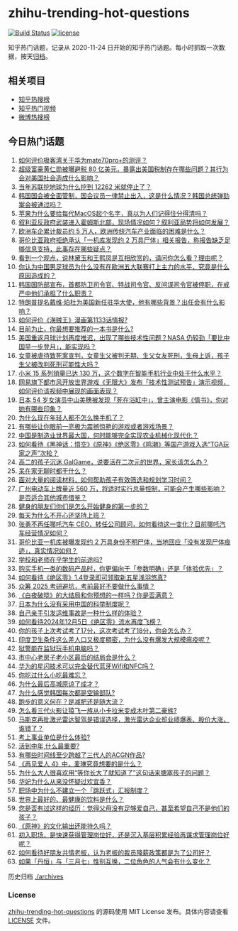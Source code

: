 # zhihu-trending-hot-questions

[![Build Status](https://github.com/justjavac/zhihu-trending-hot-questions/workflows/ci/badge.svg?branch=master)](https://github.com/justjavac/zhihu-trending-hot-questions/actions)
[![license](https://img.shields.io/github/license/justjavac/zhihu-trending-hot-questions)](https://github.com/justjavac/zhihu-trending-hot-questions/blob/master/LICENSE)

知乎热门话题，记录从 2020-11-24
日开始的知乎热门话题。每小时抓取一次数据，按天[归档](./archives)。

## 相关项目

- [知乎热搜榜](https://github.com/justjavac/zhihu-trending-top-search)
- [知乎热门视频](https://github.com/justjavac/zhihu-trending-hot-video)
- [微博热搜榜](https://github.com/justjavac/weibo-trending-hot-search)

## 今日热门话题

<!-- BEGIN -->
<!-- 最后更新时间 Sat Dec 07 2024 09:39:02 GMT+0800 (China Standard Time) -->

1. [如何评价极客湾关于华为mate70pro+的测评？](https://www.zhihu.com/question/6100601022)
1. [超级富豪黄仁勋被曝避税 80 亿美元，暴露出美国税制存在哪些问题？其行为会对美国社会造成什么影响？](https://www.zhihu.com/question/6137589259)
1. [当年苏联挖地球为什么挖到 12262 米就停止了？](https://www.zhihu.com/question/1583625596)
1. [韩国国会被全面管制，国会议员一律禁止出入，这是什么情况？韩国总统弹劾案会被通过吗？](https://www.zhihu.com/question/6122724103)
1. [苹果为什么要给每代MacOS起个名字，真以为人们记得住分得清吗？](https://www.zhihu.com/question/5025326767)
1. [叙利亚反政府武装进入霍姆斯北部，现场情况如何？叙利亚局势将如何发展？](https://www.zhihu.com/question/6131618803)
1. [欧洲车企累计裁员约 5 万人，欧洲传统汽车产业面临的困难是什么？](https://www.zhihu.com/question/5264703850)
1. [哥伦比亚政府拒绝承认「一机库发现约 2 万具尸体」相关报告，称报告缺乏足够信息支持，此事存在哪些疑点？](https://www.zhihu.com/question/6104939481)
1. [看到一个观点，说林黛玉和王熙凤是互相欣赏的，请问你怎么看？理由呢？](https://www.zhihu.com/question/668060596)
1. [你认为中国男足球员为什么没有在欧洲五大联赛打上主力的水平，究竟是什么原因造成的？](https://www.zhihu.com/question/602193709)
1. [韩国国防部宣布，首都防卫司令官、特战司令官、反间谍司令官被停职，在戒严中他们承担了什么职责？](https://www.zhihu.com/question/6129468835)
1. [特朗普提名戴维·珀杜为美国新任驻华大使，他有哪些背景？出任会有什么影响？](https://www.zhihu.com/question/6109583777)
1. [如何评价《海贼王》漫画第1133话情报?](https://www.zhihu.com/question/5876874757)
1. [目前为止，你最想要推荐的一本书是什么?](https://www.zhihu.com/question/667800451)
1. [美国重返月球计划再度推迟，出现了哪些技术性问题？NASA 仍较劲「要比中国早一步登月」，能实现吗？](https://www.zhihu.com/question/6119786714)
1. [女童被虐待致死案宣判，女童生父被判无期、生父女友死刑，生母上诉，孩子生父被改判死刑可能性大吗？](https://www.zhihu.com/question/6110016871)
1. [小米 15 系列销量已达 130 万，这个数字在智能手机行业中处于什么水平？](https://www.zhihu.com/question/5913633568)
1. [网易旗下都市风开放世界游戏《无限大》发布「技术性测试预告」演示视频，如何评价该视频中展现的画面表现？](https://www.zhihu.com/question/6008658581)
1. [日本 54 岁女演员中山美穗被发现「死在浴缸中」，曾主演电影《情书》，你对她有哪些印象？](https://www.zhihu.com/question/6123280263)
1. [为什么现在年轻人都不怎么换手机了？](https://www.zhihu.com/question/4987072286)
1. [有哪些让你眼前一亮极为震撼惊艳的游戏或者游戏场景？](https://www.zhihu.com/question/420609769)
1. [中国是制造业世界最大国，何时能够完全实现农业机械化现代化？](https://www.zhihu.com/question/4623385505)
1. [如何看待《黑神话：悟空》《原神》《绝区零》《鸣潮》等国产游戏入选“TGA玩家之声”次轮？](https://www.zhihu.com/question/6106731135)
1. [高二的孩子沉迷 GalGame，说要活在二次元的世界，家长该怎么办？](https://www.zhihu.com/question/288515980)
1. [呆在家无聊时都干什么？](https://www.zhihu.com/question/6063658789)
1. [面对大量的阅读材料，如何帮助孩子有效筛选和规划学习时间？](https://www.zhihu.com/question/5298408344)
1. [广州电动车上牌量近 560 万，将适时实行总量控制，可能会产生哪些影响？是否适合其他城市借鉴？](https://www.zhihu.com/question/6045519601)
1. [健身的朋友们你们是怎么开始健身的第一步的？](https://www.zhihu.com/question/5553831694)
1. [每天为什么不开心还坚持上班？](https://www.zhihu.com/question/2332702361)
1. [张勇不再任哪吒汽车 CEO，转任公司顾问，如何看待这一变化？目前哪吒汽车经营情况如何？](https://www.zhihu.com/question/6144254296)
1. [哥伦比亚一机库被曝发现约 2 万具身份不明尸体，当地回应「没有发现尸体痕迹」，真实情况如何？](https://www.zhihu.com/question/6096751996)
1. [学校和老师在乎学生的前途吗?](https://www.zhihu.com/question/4983613967)
1. [购买手机一类的数码产品时，你更偏向于「参数明确」还是「体验优先」？](https://www.zhihu.com/question/5395265485)
1. [如何看待《绝区零》1.4登录即可领取新五星浅羽悠真?](https://www.zhihu.com/question/6149901740)
1. [众筹 2025 考研避坑，考前最好不要做什么事情？](https://www.zhihu.com/question/5294391497)
1. [《白夜破晓》的大结局和你预想的一样吗？你是否满意？](https://www.zhihu.com/question/6007963804)
1. [日本为什么没有采用中国的科举制度呢？](https://www.zhihu.com/question/6016296642)
1. [自己亲手引发运维事故是一种什么样的体验？](https://www.zhihu.com/question/43860483)
1. [如何看待2024年12月5日《绝区零》流水再度飞榜？](https://www.zhihu.com/question/6133159182)
1. [你的孩子上次考试考了17分，这次考试考了18分，你会怎么办？](https://www.zhihu.com/question/657588079)
1. [印度卫生条件这么差人口又极度稠密，为什么没有爆发大规模瘟疫呢？](https://www.zhihu.com/question/62405808)
1. [狱警能在监狱玩手机电脑吗？](https://www.zhihu.com/question/600996859)
1. [市中心老房子老小区最后的结局会是什么？](https://www.zhihu.com/question/37484621)
1. [华为的星闪技术可以完全替代蓝牙Wifi和NFC吗？](https://www.zhihu.com/question/521552602)
1. [你吃过什么小吃最难忘？](https://www.zhihu.com/question/5631179932)
1. [为什么最后高城原谅了成才？](https://www.zhihu.com/question/276826350)
1. [为什么感觉韩国每次都是空输部队?](https://www.zhihu.com/question/5902267133)
1. [跑步的意义何在？是减肥还是随大流？](https://www.zhihu.com/question/3770988898)
1. [怎么看三代火影让猿飞一族从小卡拉米变成木叶第二豪族?](https://www.zhihu.com/question/1943345698)
1. [马斯克再批激光雷达智驾是错误选择，激光雷达企业却业绩爆表、股价大涨，谁错了？](https://www.zhihu.com/question/6036782344)
1. [考上事业单位是什么体验?](https://www.zhihu.com/question/394297745)
1. [活到中年,什么最重要?](https://www.zhihu.com/question/6066762603)
1. [有哪些时间线至少跨越了三代人的ACGN作品?](https://www.zhihu.com/question/5459298677)
1. [《再见爱人 4》中，麦琳究竟想要的是什么？](https://www.zhihu.com/question/3195000878)
1. [为什么大人很喜欢用“等你长大了就知道了”这句话来搪塞孩子的问题？](https://www.zhihu.com/question/5956940136)
1. [华妃为什么从来没怀疑过欢宜香？](https://www.zhihu.com/question/4235939786)
1. [职场中为什么不建立一个「跳跃式」汇报制度？](https://www.zhihu.com/question/5963325694)
1. [世界上最好的、最健康的饮料是什么？](https://www.zhihu.com/question/1231386932)
1. [您是否有过这样的经历：觉得父母没有足够爱自己，甚至希望自己不是他们的孩子？](https://www.zhihu.com/question/5491604355)
1. [《原神》的文化输出还能持久吗？](https://www.zhihu.com/question/5570852602)
1. [初入职场，是快速获得管理岗位好，还是沉入基层积累经验再谋求管理岗位好呢？](https://www.zhihu.com/question/5675559888)
1. [如何看待好朋友共情老板，认为老板的裁员降薪政策都是为了公司好？](https://www.zhihu.com/question/5801840880)
1. [如果「丹恒」与「三月七」性别互换，二位角色的人气会有什么变化？](https://www.zhihu.com/question/5880946402)

<!-- END -->

历史归档 [./archives](./archives)

### License

[zhihu-trending-hot-questions](https://github.com/justjavac/zhihu-trending-hot-questions)
的源码使用 MIT License 发布。具体内容请查看 [LICENSE](./LICENSE) 文件。
